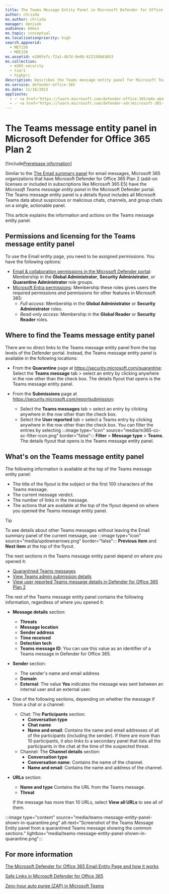 ```yaml
---
title: The Teams Message Entity Panel in Microsoft Defender for Office 365
author: chrisda
ms.author: chrisda
manager: deniseb
audience: Admin
ms.topic: conceptual
ms.localizationpriority: high
search.appverid:
  - MET150
  - MOE150
ms.assetid: e100fe7c-f2a1-4b7d-9e08-622330b83653
ms.collection:
  - m365-security
  - tier1
  - highpri
description: Describes the Teams message entity panel for Microsoft Teams in Microsoft Defender for Office 365 Plan 2, how it does post-breach work like ZAP and Safe Links and gives admins a single pane of glass on Teams chat and channel threats like suspicious URLs..
ms.service: defender-office-365
ms.date: 11/16/2023
appliesto:
  - ✅ <a href="https://learn.microsoft.com/defender-office-365/mdo-about#defender-for-office-365-plan-1-vs-plan-2-cheat-sheet" target="_blank">Microsoft Defender for Office 365 Plan 1 and Plan 2</a>
  - ✅ <a href="https://learn.microsoft.com/defender-xdr/microsoft-365-defender" target="_blank">Microsoft Defender XDR</a>
---
```


# The Teams message entity panel in Microsoft Defender for Office 365 Plan 2

[!include[Prerelease information](../includes/prerelease.md)]

Similar to the [The Email summary panel](mdo-email-entity-page.md#the-email-summary-panel) for email messages, Microsoft 365 organizations that have Microsoft Defender for Office 365 Plan 2 (add-on licenses or included in subscriptions like Microsoft 365 E5) have the _Microsoft Teams message entity panel_ in the Microsoft Defender portal. The Teams message entity panel is a details flyout includes all Microsoft Teams data about suspicious or malicious chats, channels, and group chats on a single, actionable panel.

This article explains the information and actions on the Teams message entity panel.

## Permissions and licensing for the Teams message entity panel

To use the Email entity page, you need to be assigned permissions. You have the following options:

- [Email & collaboration permissions in the Microsoft Defender portal](mdo-portal-permissions.md): Membership in the **Global Administrator**, **Security Administrator**, or **Quarantine Administrator** role groups.
- [Microsoft Entra permissions](/entra/identity/role-based-access-control/manage-roles-portal): Membership these roles gives users the required permissions _and_ permissions for other features in Microsoft 365:
  - _Full access_: Membership in the **Global Administrator** or **Security Administrator** roles.
  - _Read-only access_: Membership in the **Global Reader** or **Security Reader** roles.

## Where to find the Teams message entity panel

There are no direct links to the Teams message entity panel from the top levels of the Defender portal. Instead, the Teams message entity panel is available in the following locations:

- From the **Quarantine** page at <https://security.microsoft.com/quarantine>: Select the **Teams message** tab \> select an entry by clicking anywhere in the row other than the check box. The details flyout that opens is the Teams message entity panel.

- From the **Submissions** page at <https://security.microsoft.com/reportsubmission>:
  - Select the **Teams messages** tab \> select an entry by clicking anywhere in the row other than the check box.
  - Select the **User reported** tab \> select a Teams entry by clicking anywhere in the row other than the check box. You can filter the entries by selecting :::image type="icon" source="media/m365-cc-sc-filter-icon.png" border="false"::: **Filter** \> **Message type** \> **Teams**. The details flyout that opens is the Teams message entity panel.

## What's on the Teams message entity panel

The following information is available at the top of the Teams message entity panel:

- The title of the flyout is the subject or the first 100 characters of the Teams message.
- The current message verdict.
- The number of links in the message.
- The actions that are available at the top of the flyout depend on where you opened the Teams message entity panel.

> [!TIP]
> To see details about other Teams messages without leaving the Email summary panel of the current message, use :::image type="icon" source="media/updownarrows.png" border="false"::: **Previous item** and **Next item** at the top of the flyout.

The next sections in the Teams message entity panel depend on where you opened it:

- [Quarantined Teams messages](quarantine-admin-manage-messages-files.md#view-quarantined-teams-message-details)
- [View Teams admin submission details](submissions-admin.md#view-teams-admin-submission-details)
- [View user reported Teams message details in Defender for Office 365 Plan 2](submissions-admin.md#view-user-reported-teams-message-details-in-defender-for-office-365-plan-2)

The rest of the Teams message entity panel contains the following information, regardless of where you opened it:

- **Message details** section:
  - **Threats**
  - **Message location**
  - **Sender address**
  - **Time received**
  - **Detection tech**
  - **Teams message ID**: You can use this value as an identifier of a Teams message in Defender for Office 365.

- **Sender** section:
  - The sender's name and email address
  - **Domain**
  - **External**: The value **Yes** indicates the message was sent between an internal user and an external user.

- One of the following sections, depending on whether the message if from a chat or a channel:
  - Chat: The **Participants** section:
    - **Conversation type**
    - **Chat name**
    - **Name and email**: Contains the name and email addresses of all of the participants (including the sender). If there are more than 10 participants, it also links to a secondary panel that lists all the participants in the chat at the time of the suspected threat.
  - Channel: The **Channel details** section:
    - **Conversation type**
    - **Conversation name**: Contains the name of the channel.
    - **Name and email**: Contains the name and address of the channel.

- **URLs** section:
  - **Name and type** Contains the URL from the Teams message.
  - **Threat**

  If the message has more than 10 URLs, select **View all URLs** to see all of them.

:::image type="content" source="media/teams-message-entity-panel-shown-in-quarantine.png" alt-text="Screenshot of the Teams Message Entity panel from a quarantined Teams message showing the common sections." lightbox="media/teams-message-entity-panel-shown-in-quarantine.png":::

## For more information

[The Microsoft Defender for Office 365 Email Entity Page and how it works](mdo-email-entity-page.md)

[Safe Links in Microsoft Defender for Office 365](safe-links-about.md)

[Zero-hour auto purge (ZAP) in Microsoft Teams](zero-hour-auto-purge.md#zero-hour-auto-purge-zap-in-microsoft-teams)
